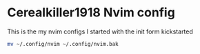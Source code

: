 # Cerealkiller1918 Nvim config

This is the my nvim configs 
I started with the init form kickstarted

```bash
mv ~/.config/nvim ~/.config/nvim.bak
```

